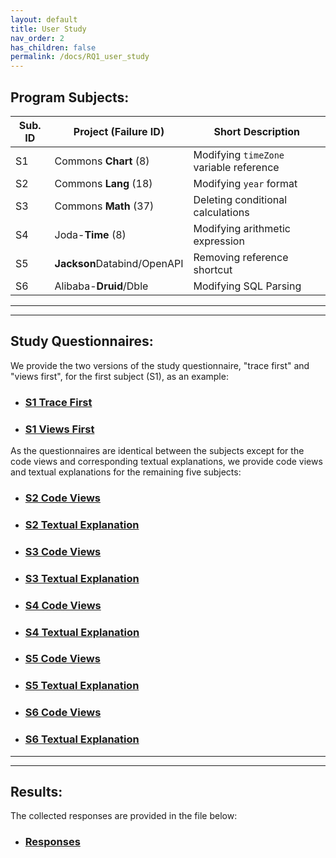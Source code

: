 ```yaml
---
layout: default
title: User Study
nav_order: 2
has_children: false
permalink: /docs/RQ1_user_study
---
```

## Program Subjects:

| Sub. ID | Project (Failure ID)         | Short Description                        |
|---------|------------------------------|------------------------------------------|
| S1     | Commons **Chart** (8)         | Modifying `timeZone` variable reference  |
| S2     | Commons **Lang** (18)         | Modifying `year` format                  |
| S3     | Commons **Math** (37)         | Deleting conditional calculations        |
| S4     | Joda-**Time** (8)             | Modifying arithmetic expression          |
| S5     | **Jackson**Databind/OpenAPI   | Removing reference shortcut              |
| S6     | Alibaba-**Druid**/Dble        | Modifying SQL Parsing                    |

---
---

## Study Questionnaires:
We provide the two versions of the study questionnaire, "trace first" and "views first", for the first subject (S1), as an example:

* ### [S1 Trace First](../../assets/data/questionnaries/S1_TraceFirstQuestionnaire.pdf)

* ### [S1 Views First](../../assets/data/questionnaries/S1_ViewFirstQuestionnaire.pdf)

As the questionnaires are identical between the subjects except for the code views and corresponding textual explanations, we provide code views and textual explanations for the remaining five subjects:

* ### [S2 Code Views](../../assets/data/questionnaries/S2_CodeViews.pdf)

* ### [S2 Textual Explanation](../../assets/data/questionnaries/S2_TextualExplanation.pdf)

* ### [S3 Code Views](../../assets/data/questionnaries/S3_CodeViews.pdf)

* ### [S3 Textual Explanation](../../assets/data/questionnaries/S3_TextualExplanation.pdf)

* ### [S4 Code Views](../../assets/data/questionnaries/S4_CodeViews.pdf)

* ### [S4 Textual Explanation](../../assets/data/questionnaries/S4_TextualExplanation.pdf)

* ### [S5 Code Views](../../assets/data/questionnaries/S5_CodeViews.pdf)

* ### [S5 Textual Explanation](../../assets/data/questionnaries/S5_TextualExplanation.pdf)

* ### [S6 Code Views](../../assets/data/questionnaries/S6_CodeViews.pdf)

* ### [S6 Textual Explanation](../../assets/data/questionnaries/S6_TextualExplanation.pdf)

---
---
## Results:
The collected responses are provided in the file below: 

* ### [Responses](../../assets/results/RQ1_Results.xlsx)
